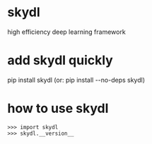 # skydl
high efficiency deep learning framework

# add skydl quickly
pip install skydl (or: pip install --no-deps skydl)

# how to use skydl
```
>>> import skydl
>>> skydl.__version__
```